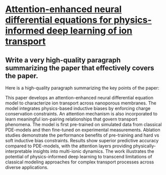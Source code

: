 # [Attention-enhanced neural differential equations for physics-informed   deep learning of ion transport](https://arxiv.org/abs/2312.02871)

## Write a very high-quality paragraph summarizing the paper that effectively covers the paper.

 Here is a high-quality paragraph summarizing the key points of the paper:

This paper develops an attention-enhanced neural differential equation model to characterize ion transport across nanoporous membranes. The model integrates physics-based inductive biases by enforcing charge conservation constraints. An attention mechanism is also incorporated to learn meaningful ion-pairing relationships that govern transport phenomena. The model is first pre-trained on simulated data from classical PDE-models and then fine-tuned on experimental measurements. Ablation studies demonstrate the performance benefits of pre-training and hard vs soft inductive bias constraints. Results show superior predictive accuracy compared to PDE-models, with the attention layers providing physically-interpretable insights into multi-ionic dynamics. The work illustrates the potential of physics-informed deep learning to transcend limitations of classical modeling approaches for complex transport processes across diverse applications.
